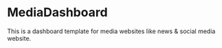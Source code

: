 # MediaDashboard
This is a dashboard template for media websites like news &amp; social media website.